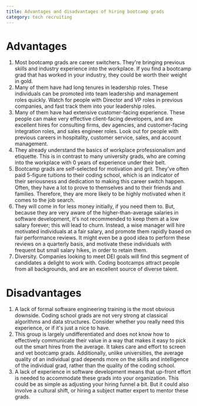 ```yaml
---
title: Advantages and disadvantages of hiring bootcamp grads
category: tech recruiting
---
```


# Advantages

1. Most bootcamp grads are career switchers. They're bringing previous skills and industry experience into the workplace. If you find a bootcamp grad that has worked in your industry, they could be worth their weight in gold.
2. Many of them have had long tenures in leadership roles. These individuals can be promoted into team leadership and management roles quickly. Watch for people with Director and VP roles in previous companies, and fast track them into your leadership roles.
3. Many of them have had extensive customer-facing experience. These people can make very effective client-facing developers, and are excellent hires for consulting firms, dev agencies, and customer-facing integration roles, and sales engineer roles. Look out for people with previous careers in hospitality, customer service, sales, and account management.
3. They already understand the basics of workplace professionalism and etiquette. This is in contrast to many university grads, who are coming into the workplace with 0 years of experience under their belt.
4. Bootcamp grads are self-selected for motivation and grit. They've often paid 5-figure tuitions to their coding school, which is an indicator of their seriousness and dedication to making this career switch happen. Often, they have a lot to prove to themselves and to their friends and families. Therefore, they are more likely to be highly motivated when it comes to the job search.
5. They will come in for less money initially, if you need them to. But, because they are very aware of the higher-than-average salaries in software development, it's not recommended to keep them at a low salary forever; this will lead to churn. Instead, a wise manager will hire motivated individuals at a fair salary, and promote them rapidly based on fair performance reviews. It might even be a good idea to perform these reviews on a quarterly basis, and motivate these individuals with frequent but small salary hikes, in order to retain them.
6. Diversity. Companies looking to meet DEI goals will find this segment of candidates a delight to work with. Coding bootcamps attract people from all backgrounds, and are an excellent source of diverse talent.

# Disadvantages

1. A lack of formal software engineering training is the most obvious downside. Coding school grads are not very strong at classical algorithms and data structures. Consider whether you really need this experience, or if it's just a nice to have. 
2. This group is largely undifferentiated and does not know how to effectively communicate their value in a way that makes it easy to pick out the smart hires from the average. It takes care and effort to screen and vet bootcamp grads. Additionally, unlike universities, the average quality of an individual grad depends more on the skills and intelligence of the individual grad, rather than the quality of the coding school.
3. A lack of experience in software development means that up-front effort is needed to accommodate these grads into your organization. This could be as simple as adjusting your hiring funnel a bit. But it could also involve a cultural shift, or hiring a subject matter expert to mentor these grads.
